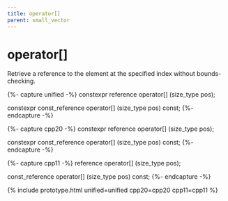 ```yaml
---
title: operator[]
parent: small_vector
---
```


# operator[]

Retrieve a reference to the element at the specified index without bounds-checking.

{%- capture unified -%}
<span class="cpp20">constexpr</span>
reference
operator[] (size_type pos);

<span class="cpp20">constexpr</span>
const_reference
operator[] (size_type pos) const;
{%- endcapture -%}

{%- capture cpp20 -%}
constexpr
reference
operator[] (size_type pos);

constexpr
const_reference
operator[] (size_type pos) const;
{%- endcapture -%}

{%- capture cpp11 -%}
reference
operator[] (size_type pos);

const_reference
operator[] (size_type pos) const;
{%- endcapture -%}

{% include prototype.html unified=unified cpp20=cpp20 cpp11=cpp11 %}
